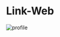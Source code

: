 # Link-Web
![profile](https://github.com/Jonathanbtq/Link-Web/assets/99287239/3ccba550-dc26-493b-a90e-a976bff72b70)
